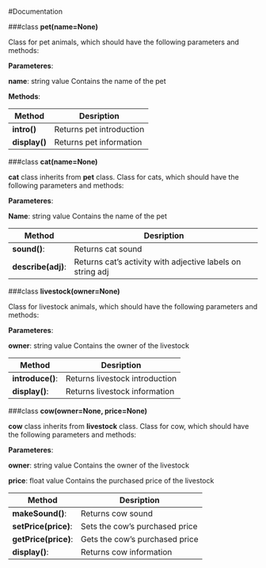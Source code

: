 #Documentation

###class **pet(name=None)**
	
Class for pet animals, which should have the following parameters and methods:

**Parameteres**: 

**name**: string value
Contains the name of the pet 

**Methods**:

Method | Desription |
--- | --- |
**intro()** | Returns pet introduction
**display()** | Returns pet information

###class **cat(name=None)**
	
**cat** class inherits from **pet** class. 
Class for cats, which should have the following parameters and methods:

**Parameteres**:
 
**Name**: string value
Contains the name of the pet 

Method | Desription |
--- | --- |
**sound()**: | Returns cat sound
**describe(adj)**: | Returns cat’s activity with adjective labels on string adj

###class **livestock(owner=None)**
	
Class for livestock animals, which should have the following parameters and methods:

**Parameteres**: 

**owner**: string value
Contains the owner of the livestock 

Method | Desription |
--- | --- |
**introduce()**: | Returns livestock introduction
**display()**: | Returns livestock information

###class **cow(owner=None, price=None)**
	
**cow** class inherits from **livestock** class. 
Class for cow, which should have the following parameters and methods:

**Parameteres**: 

**owner**: string value
Contains the owner of the livestock

**price**: float value
Contains the purchased price of the livestock 

Method | Desription |
--- | --- |
**makeSound()**: | Returns cow sound
**setPrice(price)**: | Sets the cow’s purchased price
**getPrice(price)**: | Gets the cow’s purchased price
**display()**: | Returns cow information